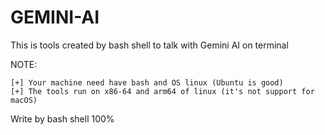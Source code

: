 # GEMINI-AI

This is tools created by bash shell to talk with Gemini AI on terminal

NOTE:

    [+] Your machine need have bash and OS linux (Ubuntu is good)
    [+] The tools run on x86-64 and arm64 of linux (it's not support for macOS)

Write by bash shell 100%